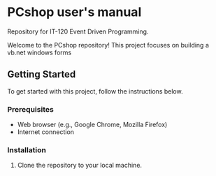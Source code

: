 # PCshop user's manual
Repository for IT-120 Event Driven Programming.

Welcome to the PCshop repository! This project focuses on building a vb.net windows forms 

## Getting Started

To get started with this project, follow the instructions below.

### Prerequisites

- Web browser (e.g., Google Chrome, Mozilla Firefox)
- Internet connection

### Installation

1. Clone the repository to your local machine.
